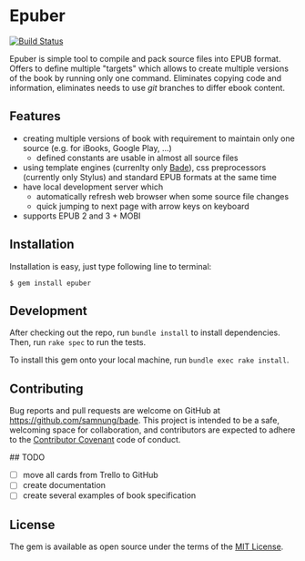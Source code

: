 # Epuber

[![Build Status](https://travis-ci.org/epuber-io/epuber.svg?branch=master)](https://travis-ci.org/epuber-io/epuber)

Epuber is simple tool to compile and pack source files into EPUB format. Offers to define multiple "targets" which allows to create multiple versions of the book by running only one command. Eliminates copying code and information, eliminates needs to use _git_ branches to differ ebook content.


## Features

- creating multiple versions of book with requirement to maintain only one source (e.g. for iBooks, Google Play, ...)
    - defined constants are usable in almost all source files
- using template engines (currenlty only [Bade](https://github.com/epuber-io/bade)), css preprocessors (currently only Stylus) and standard EPUB formats at the same time
- have local development server which
    - automatically refresh web browser when some source file changes
    - quick jumping to next page with arrow keys on keyboard
- supports EPUB 2 and 3 + MOBI


## Installation

Installation is easy, just type following line to terminal:

    $ gem install epuber


## Development

After checking out the repo, run `bundle install` to install dependencies. Then, run `rake spec` to run the tests.

To install this gem onto your local machine, run `bundle exec rake install`.


## Contributing

Bug reports and pull requests are welcome on GitHub at https://github.com/samnung/bade. This project is intended to be a safe, welcoming space for collaboration, and contributors are expected to adhere to the [Contributor Covenant](contributor-covenant.org) code of conduct.


## TODO

- [ ] move all cards from Trello to GitHub
- [ ] create documentation 
- [ ] create several examples of book specification

## License

The gem is available as open source under the terms of the [MIT License](http://opensource.org/licenses/MIT).
